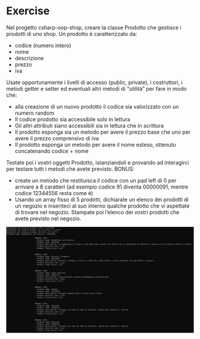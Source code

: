 # Exercise
Nel progetto csharp-oop-shop, creare la classe Prodotto che gestisce i prodotti di uno shop.
Un prodotto è caratterizzato da:
- codice (numero intero)
- nome
- descrizione
- prezzo
- iva

Usate opportunamente i livelli di accesso (public, private), i costruttori, i metodi getter e setter ed eventuali altri metodi di “utilità” per fare in modo che:

- alla creazione di un nuovo prodotto il codice sia valorizzato con un numero random
- Il codice prodotto sia accessibile solo in lettura
- Gli altri attributi siano accessibili sia in lettura che in scrittura
- Il prodotto esponga sia un metodo per avere il prezzo base che uno per avere il prezzo comprensivo di iva
- Il prodotto esponga un metodo per avere il nome esteso, ottenuto concatenando codice + nome

Testate poi i vostri oggetti Prodotto, istanziandoli e provando ad interagirci per testare tutti i metodi che avete previsto.
BONUS:

- create un metodo che restituisca il codice con un pad left di 0 per arrivare a 8 caratteri (ad esempio codice 91 diventa 00000091, mentre codice 12344556 resta come è)
- Usando un array fisso di 5 prodotti, dichiarate un elenco dei prodotti di un negozio e inseriteci al suo interno qualche prodotto che vi aspettate di trovare nel negozio. Stampate poi l’elenco dei vostri prodotti che avete previsto nel negozio.

![image info](./console-output.png)
